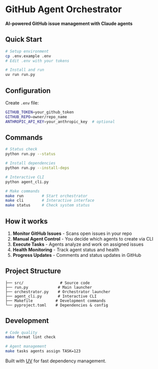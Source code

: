 # GitHub Agent Orchestrator

**AI-powered GitHub issue management with Claude agents**

## Quick Start

```bash
# Setup environment
cp .env.example .env
# Edit .env with your tokens

# Install and run
uv run run.py
```

## Configuration

Create `.env` file:

```bash
GITHUB_TOKEN=your_github_token
GITHUB_REPO=owner/repo_name
ANTHROPIC_API_KEY=your_anthropic_key  # optional
```

## Commands

```bash
# Status check
python run.py --status

# Install dependencies  
python run.py --install-deps

# Interactive CLI
python agent_cli.py

# Make commands
make run        # Start orchestrator
make cli        # Interactive interface
make status     # Check system status
```

## How it works

1. **Monitor GitHub Issues** - Scans open issues in your repo
2. **Manual Agent Control** - You decide which agents to create via CLI
3. **Execute Tasks** - Agents analyze and work on assigned issues
4. **Health Monitoring** - Track agent status and health
5. **Progress Updates** - Comments and status updates in GitHub

## Project Structure

```
├── src/                # Source code
├── run.py             # Main launcher
├── orchestrator.py    # Orchestrator launcher  
├── agent_cli.py       # Interactive CLI
├── Makefile          # Development commands
└── pyproject.toml    # Dependencies & config
```

## Development

```bash
# Code quality
make format lint check

# Agent management
make tasks agents assign TASK=123
```

Built with [UV](https://github.com/astral-sh/uv) for fast dependency management.
